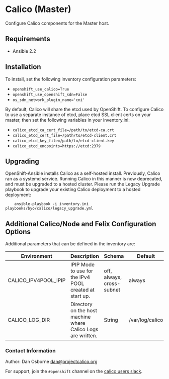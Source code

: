 # Calico (Master)

Configure Calico components for the Master host.

## Requirements

* Ansible 2.2

## Installation

To install, set the following inventory configuration parameters:

* `openshift_use_calico=True`
* `openshift_use_openshift_sdn=False`
* `os_sdn_network_plugin_name='cni'`

By default, Calico will share the etcd used by OpenShift.
To configure Calico to use a separate instance of etcd, place etcd SSL client certs on your master,
then set the following variables in your inventory.ini:

* `calico_etcd_ca_cert_file=/path/to/etcd-ca.crt`
* `calico_etcd_cert_file=/path/to/etcd-client.crt`
* `calico_etcd_key_file=/path/to/etcd-client.key`
* `calico_etcd_endpoints=https://etcd:2379`

## Upgrading

OpenShift-Ansible installs Calico as a self-hosted install. Previously, Calico ran as a systemd service. Running Calico
in this manner is now deprecated, and must be upgraded to a hosted cluster. Please run the Legacy Upgrade playbook to
upgrade your existing Calico deployment to a hosted deployment:

        ansible-playbook -i inventory.ini playbooks/byo/calico/legacy_upgrade.yml

## Additional Calico/Node and Felix Configuration Options

Additional parameters that can be defined in the inventory are:


| Environment | Description | Schema | Default |   
|---------|----------------------|---------|---------|
| CALICO_IPV4POOL_IPIP | IPIP Mode to use for the IPv4 POOL created at start up.	| off, always, cross-subnet	| always |
| CALICO_LOG_DIR | Directory on the host machine where Calico Logs are written.| String	| /var/log/calico |

### Contact Information

Author: Dan Osborne <dan@projectcalico.org>

For support, join the `#openshift` channel on the [calico users slack](calicousers.slack.com).
